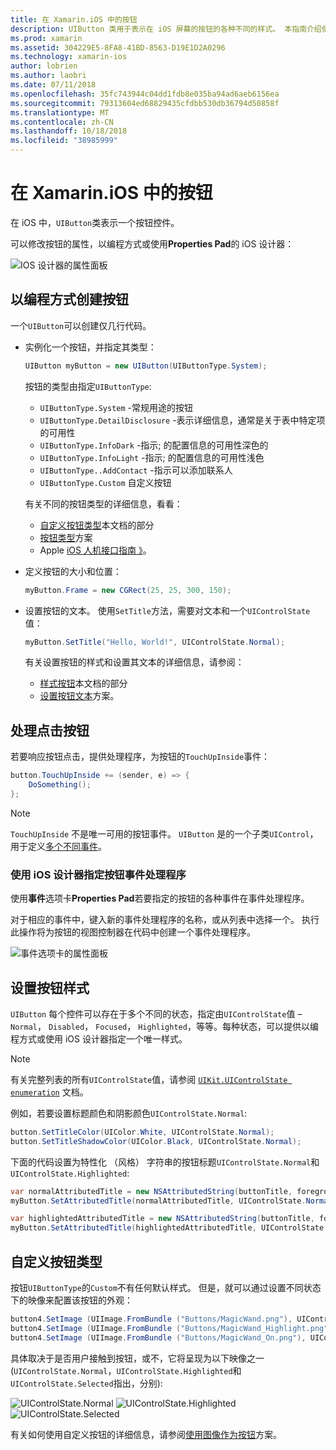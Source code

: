 ```yaml
---
title: 在 Xamarin.iOS 中的按钮
description: UIButton 类用于表示在 iOS 屏幕的按钮的各种不同的样式。 本指南介绍使用按钮在 iOS 中的不同选项。
ms.prod: xamarin
ms.assetid: 304229E5-8FA8-41BD-8563-D19E1D2A0296
ms.technology: xamarin-ios
author: lobrien
ms.author: laobri
ms.date: 07/11/2018
ms.openlocfilehash: 35fc743944c04dd1fdb8e035ba94ad6aeb6156ea
ms.sourcegitcommit: 79313604ed68829435cfdbb530db36794d50858f
ms.translationtype: MT
ms.contentlocale: zh-CN
ms.lasthandoff: 10/18/2018
ms.locfileid: "38985999"
---
```

# <a name="buttons-in-xamarinios"></a>在 Xamarin.iOS 中的按钮

在 iOS 中，`UIButton`类表示一个按钮控件。

可以修改按钮的属性，以编程方式或使用**Properties Pad**的 iOS 设计器：

![IOS 设计器的属性面板](buttons-images/properties.png "iOS 设计器的 Properties Pad")

## <a name="creating-a-button-programmatically"></a>以编程方式创建按钮

一个`UIButton`可以创建仅几行代码。

- 实例化一个按钮，并指定其类型：

  ```csharp
  UIButton myButton = new UIButton(UIButtonType.System);
  ```

  按钮的类型由指定`UIButtonType`:

  - `UIButtonType.System` -常规用途的按钮
  - `UIButtonType.DetailDisclosure` -表示详细信息，通常是关于表中特定项的可用性
  - `UIButtonType.InfoDark` -指示; 的配置信息的可用性深色的
  - `UIButtonType.InfoLight` -指示; 的配置信息的可用性浅色
  - `UIButtonType..AddContact` -指示可以添加联系人
  - `UIButtonType.Custom` 自定义按钮

  有关不同的按钮类型的详细信息，看看：
  
  - [自定义按钮类型](#custom-button-types)本文档的部分
  - [按钮类型](https://github.com/xamarin/recipes/tree/master/Recipes/ios/standard_controls/buttons/create_different_types_of_buttons)方案
  - Apple [iOS 人机接口指南 》](https://developer.apple.com/design/human-interface-guidelines/ios/controls/buttons/)。

- 定义按钮的大小和位置：

  ```csharp
  myButton.Frame = new CGRect(25, 25, 300, 150);
  ```

- 设置按钮的文本。 使用`SetTitle`方法，需要对文本和一个`UIControlState`值：

  ```csharp
  myButton.SetTitle("Hello, World!", UIControlState.Normal);
  ```

  有关设置按钮的样式和设置其文本的详细信息，请参阅：

  - [样式按钮](#styling-a-button)本文档的部分
  - [设置按钮文本](https://github.com/xamarin/recipes/tree/master/Recipes/ios/standard_controls/buttons/set_button_text)方案。

## <a name="handling-a-button-tap"></a>处理点击按钮

若要响应按钮点击，提供处理程序，为按钮的`TouchUpInside`事件：

```csharp
button.TouchUpInside += (sender, e) => {
    DoSomething();
};
```

> [!NOTE]
> `TouchUpInside` 不是唯一可用的按钮事件。 `UIButton` 是的一个子类`UIControl`，用于定义[多个不同事件](https://developer.xamarin.com/api/type/UIKit.UIControlEvent/)。

### <a name="using-the-ios-designer-to-specify-button-event-handlers"></a>使用 iOS 设计器指定按钮事件处理程序

使用**事件**选项卡**Properties Pad**若要指定的按钮的各种事件在事件处理程序。

对于相应的事件中，键入新的事件处理程序的名称，或从列表中选择一个。 执行此操作将为按钮的视图控制器在代码中创建一个事件处理程序。

![事件选项卡的属性面板](buttons-images/image1.png "事件选项卡的属性面板")

## <a name="styling-a-button"></a>设置按钮样式

`UIButton` 每个控件可以存在于多个不同的状态，指定由`UIControlState`值 – `Normal`， `Disabled`， `Focused`， `Highlighted`，等等。每种状态，可以提供以编程方式或使用 iOS 设计器指定一个唯一样式。

> [!NOTE]
> 有关完整列表的所有`UIControlState`值，请参阅 [`UIKit.UIControlState enumeration`](https://developer.xamarin.com/api/type/UIKit.UIControlState/)
> 文档。

例如，若要设置标题颜色和阴影颜色`UIControlState.Normal`:

```csharp
button.SetTitleColor(UIColor.White, UIControlState.Normal);
button.SetTitleShadowColor(UIColor.Black, UIControlState.Normal);
```

下面的代码设置为特性化 （风格） 字符串的按钮标题`UIControlState.Normal`和`UIControlState.Highlighted`:

```csharp
var normalAttributedTitle = new NSAttributedString(buttonTitle, foregroundColor: UIColor.Blue, strikethroughStyle: NSUnderlineStyle.Single);
myButton.SetAttributedTitle(normalAttributedTitle, UIControlState.Normal);

var highlightedAttributedTitle = new NSAttributedString(buttonTitle, foregroundColor: UIColor.Green, strikethroughStyle: NSUnderlineStyle.Thick);
myButton.SetAttributedTitle(highlightedAttributedTitle, UIControlState.Highlighted);
```

## <a name="custom-button-types"></a>自定义按钮类型

按钮`UIButtonType`的`Custom`不有任何默认样式。 但是，就可以通过设置不同状态下的映像来配置该按钮的外观：

```csharp
button4.SetImage (UIImage.FromBundle ("Buttons/MagicWand.png"), UIControlState.Normal);
button4.SetImage (UIImage.FromBundle ("Buttons/MagicWand_Highlight.png"), UIControlState.Highlighted);
button4.SetImage (UIImage.FromBundle ("Buttons/MagicWand_On.png"), UIControlState.Selected);
```

具体取决于是否用户接触到按钮，或不，它将呈现为以下映像之一 (`UIControlState.Normal`，`UIControlState.Highlighted`和`UIControlState.Selected`指出，分别):

![UIControlState.Normal](buttons-images/image22.png "UIControlState.Normal")
![UIControlState.Highlighted](buttons-images/image23.png "UIControlState.Highlighted") 
![UIControlState.Selected](buttons-images/image24.png "UIControlState.Selected")

有关如何使用自定义按钮的详细信息，请参阅[使用图像作为按钮](https://github.com/xamarin/recipes/tree/master/Recipes/ios/standard_controls/buttons/use_an_image_for_a_button)方案。

